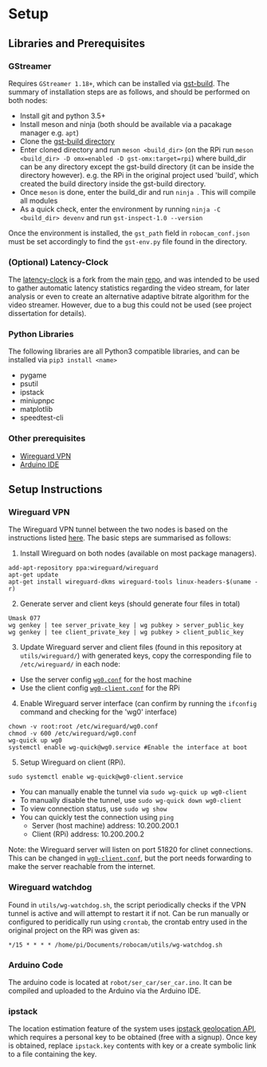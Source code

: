 
# Setup

## Libraries and Prerequisites

### GStreamer

Requires `GStreamer 1.18+`, which can be installed via [gst-build](https://gstreamer.freedesktop.org/documentation/installing/building-from-source-using-meson.html?gi-language=c). The summary of installation steps are as follows, and should be performed on both nodes:

- Install git and python 3.5+
- Install meson and ninja (both should be available via a pacakage manager e.g. `apt`)
- Clone the [gst-build directory](https://github.com/GStreamer/gst-build)
- Enter cloned directory and run `meson <build_dir>` (on the RPi run `meson <build_dir> -D omx=enabled -D gst-omx:target=rpi`) where build_dir can be any directory except the gst-build directory (it can be inside the directory however). e.g. the RPi in the original project used 'build', which created the build directory inside the gst-build directory.
- Once `meson` is done, enter the build_dir and run `ninja `. This will compile all modules
- As a quick check, enter the environment by running `ninja -C <build_dir> devenv` and run `gst-inspect-1.0 --version`

Once the environment is installed, the `gst_path` field in `robocam_conf.json` must be set accordingly to find the `gst-env.py` file found in the directory.

### (Optional) Latency-Clock

The [latency-clock](https://github.com/tharuraht/latency-clock) is a fork from the main [repo](https://github.com/stb-tester/latency-clock), and was intended to be used to gather automatic latency statistics regarding the video stream, for later analysis or even to create an alternative adaptive bitrate algorithm for the video streamer. However, due to a bug this could not be used (see project dissertation for details).

### Python Libraries

The following libraries are all Python3 compatible libraries, and can be installed via `pip3 install <name>`

- pygame
- psutil
- ipstack
- miniupnpc
- matplotlib
- speedtest-cli

### Other prerequisites

- [Wireguard VPN](https://www.wireguard.com/install/)
- [Arduino IDE](https://www.arduino.cc/en/software)

## Setup Instructions

### Wireguard VPN

The Wireguard VPN tunnel between the two nodes is based on the instructions listed [here](https://www.ckn.io/blog/2017/11/14/wireguard-vpn-typical-setup/). The basic steps are summarised as follows:

1. Install Wireguard on both nodes (available on most package managers).

  ```
  add-apt-repository ppa:wireguard/wireguard
  apt-get update
  apt-get install wireguard-dkms wireguard-tools linux-headers-$(uname -r)
  ```

2. Generate server and client keys (should generate four files in total)

  ```
  Umask 077
  wg genkey | tee server_private_key | wg pubkey > server_public_key
  wg genkey | tee client_private_key | wg pubkey > client_public_key
  ```

3. Update Wireguard server and client files (found in this repository at `utils/wireguard/`) with generated keys, copy the corresponding file to `/etc/wireguard/` in each node:

  - Use the server config [`wg0.conf`](utils/wireguard/wg0.conf) for the host machine
  - Use the client config [`wg0-client.conf`](utils/wireguard/wg0-client.conf) for the RPi

4. Enable Wireguard server interface (can confirm by running the `ifconfig` command and checking for the 'wg0' interface)

  ```
  chown -v root:root /etc/wireguard/wg0.conf
  chmod -v 600 /etc/wireguard/wg0.conf
  wg-quick up wg0
  systemctl enable wg-quick@wg0.service #Enable the interface at boot
  ```

5. Setup Wireguard on client (RPi).

  ```
  sudo systemctl enable wg-quick@wg0-client.service
  ```

  - You can manually enable the tunnel via `sudo wg-quick up wg0-client`
  - To manually disable the tunnel, use `sudo wg-quick down wg0-client`
  - To view connection status, use `sudo wg show`
  - You can quickly test the connection using `ping`
    - Server (host machine) address: 10.200.200.1
    - Client (RPi) address: 10.200.200.2

Note: the Wireguard server will listen on port 51820 for clinet connections. This can be changed in [`wg0-client.conf`](utils/wireguard/wg0-client.conf), but the port needs forwarding to make the server reachable from the internet. 

### Wireguard watchdog

Found in `utils/wg-watchdog.sh`, the script periodically checks if the VPN tunnel is active and will attempt to restart it if not.
Can be run manually or configured to peridically run using `crontab`, the crontab entry used in the original project on the RPi was given as:

```
*/15 * * * * /home/pi/Documents/robocam/utils/wg-watchdog.sh
```

### Arduino Code

The arduino code is located at `robot/ser_car/ser_car.ino`. It can be compiled and uploaded to the Arduino via the Arduino IDE.

### ipstack

The location estimation feature of the system uses [ipstack geolocation API](https://ipstack.com/), which requires a personal key to be obtained (free with a signup). Once key is obtained, replace `ipstack.key` contents with key or a create symbolic link to a file containing the key.
